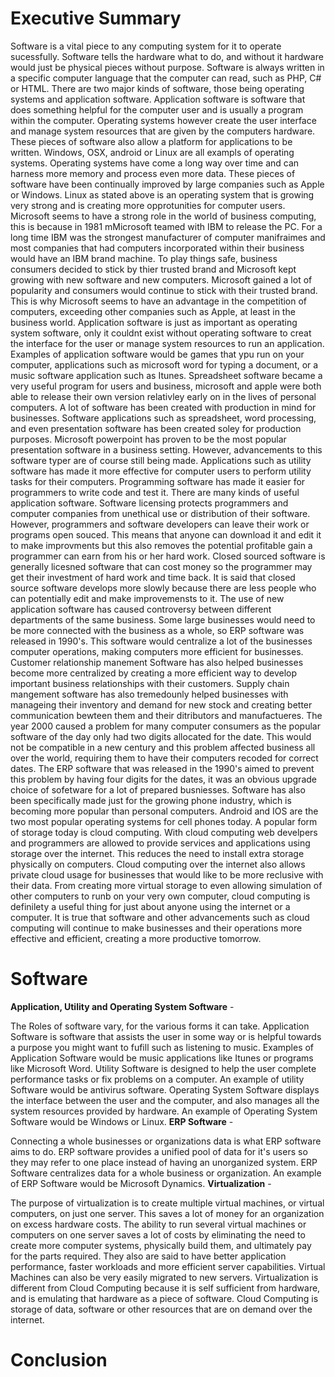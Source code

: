 # Executive Summary
Software is a vital piece to any computing system for it to operate sucessfully. Software tells the hardware what to do, and without it hardware would just be physical pieces without purpose. Software is always written in a specific computer language that the computer can read, such as PHP, C# or HTML. There are two major kinds of software, those being operating systems and application software. Application software is software that does something helpful for the computer user and is usually a program within the computer. Operating systems however create the user interface and manage system resources that are given by the computers hardware. These pieces of software also allow a platform for applications to be written. Windows, OSX, android or Linux are all exampls of operating systems. Operating systems have come a long way over time and can harness more memory and process even more data. These pieces of software have been continually improved by large companies such as Apple or Windows. Linux as stated above is an operating system that is growing very strong and is creating more opprotunities for computer users. Microsoft seems to have a strong role in the world of business computing, this is because in 1981 mMicrosoft teamed with IBM to release the PC. For a long time IBM was the strongest manufacturer of computer manifraimes and most companies that had computers incorporated within their business would have an IBM brand machine. To play things safe, business consumers decided to stick by thier trusted brand and Microsoft kept growing with new software and new computers. Microsoft gained a lot of popularity and consumers would continue to stick with their trusted brand. This is why Microsoft seems to have an advantage in the competition of computers, exceeding other companies such as Apple, at least in the business world. Application software is just as important as operating system software, only it couldnt exist without operating software to creat the interface for the user or manage system resources to run an application. Examples of application software would be games that ypu run on your computer, applications such as microsoft word for typing a document, or a music software application such as Itunes. Spreadsheet software became a very useful program for users and business, microsoft and apple were both able to release their own version relativley early on in the lives of personal computers. A lot of software has been created with production in mind for businesses. Software applications such as spreadsheet,  word processing, and even presentation software has been created soley for production purposes. Microsoft powerpoint has proven to be the most popular presentation software in a business setting. However, advancements to this software typer are of course still being made. Applications such as utility software has made it more effective for computer users to perform utility tasks for their computers. Programming software has made it easier for programmers to write code and test it. There are many kinds of useful application software. Software licensing protects programmers and computer companies from unethical use or distribution of their software. However, programmers and software developers can leave their work or programs open souced. This means that anyone can download it and edit it to make improvments but this also removes the potential profitable gain a programmer can earn from his or her hard work. Closed sourced software is generally licesned software that can cost money so the programmer may get their investment of hard work and time back. It is said that closed source software develops more slowly because there are less people who can potentially edit and make improvemensts to it. The use of new application software has caused controversy between different departments of the same business. Some large businesses would need to be more connected with the business as a whole, so ERP software was released in 1990's. This software would centralize a lot of the businesses computer operations, making computers more efficient for businesses. Customer relationship manement Software has also helped businesses become more centralized by creating a more efficient way to develop important business relationships with their customers. Supply chain mangement software has also tremedounly helped businesses with manageing their inventory and demand for new stock and creating better communication bewteen them and their ditributors and manufactueres.  The year 2000 caused a problem for many computer consumers as the popular software of the day only had two digits allocated for the date. This would not be compatible in a new century and this problem affected business all over the world, requiring them to have their computers recoded for correct dates. The ERP software that was released in the 1990's aimed to prevent this problem by having four digits for the dates, it was an obvious upgrade choice of sofetware for a lot of prepared busniesses. Software has also been specifically made just for the growing phone industry, which is becoming more popular than personal computers. Android and IOS are the two most popular operating systems for cell phones today. A popular form of storage today is cloud computing. With cloud computing web develpers and programmers are allowed to provide services and applications using storage over the internet. This reduces the need to install extra storage physically on computers. Cloud computing over the internet also allows private cloud usage for businesses that would like to be more reclusive with their data. From creating more virtual storage to even allowing simulation of other computers to runb on your very own computer, cloud computing is definilety a useful thing for just about anyone using the internet or a computer. It is true that software and other advancements such as cloud computing will continue to make businesses and their operations more effective and efficient, creating a more productive tomorrow.
# Software
**Application, Utility and Operating System Software** -

The Roles of software vary, for the various forms it can take. Application Software is software that assists the user in some way or is helpful towards a purpose you might want to fufill such as listening to music. Examples of Application Software would be music applications like Itunes or programs like Microsoft Word. Utility Software is designed to help the user complete performance tasks or fix problems on a computer. An example of utility Software would be antivirus software. Operating System Software displays the interface between the user and the computer, and also manages all the system resources provided by hardware. An example of Operating System Software would be Windows or Linux. 
**ERP Software** - 

Connecting a whole businesses or organizations data is what ERP software aims to do. ERP software provides a unified pool of data for it's users so they may refer to one place instead of having an unorganized system. ERP Software centralizes data for a whole business or organization. An example of ERP Software would be Microsoft Dynamics.
**Virtualization** - 

The purpose of virtualization is to create multiple virtual machines, or virtual computers, on just one server. This saves a lot of money for an organization on excess hardware costs. The ability to run several virtual machines or computers on one server saves a lot of costs by eliminating the need to create more computer systems, physically build them, and ultimately pay for the parts required. They also are said to have better application performance, faster workloads and more efficient server capabilities. Virtual Machines can also be very easily migrated to new servers. Virtualization is different from Cloud Computing because it is self sufficient from hardware, and is emulating that hardware as a piece of software. Cloud Computing is storage of data, software or other resources that are on demand over the internet.  
# Conclusion
